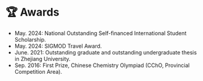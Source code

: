 # 🏆 Awards 
* May. 2024: National Outstanding Self-financed International Student Scholarship.
* May. 2024: SIGMOD Travel Award.
* June. 2021: Outstanding graduate and outstanding undergraduate thesis in Zhejiang University.
* Sep. 2016: First Prize, Chinese Chemistry Olympiad (CChO, Provincial Competition Area).